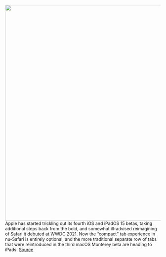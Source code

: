 <img src='https://cdn.vox-cdn.com/thumbor/G-KONq24PyKVvSJ1jSBqXY_h2aQ=/0x0:2388x1668/1200x800/filters:focal(938x69:1320x451)/cdn.vox-cdn.com/uploads/chorus_image/image/69640582/Polygon.0.jpeg' width='700px' /><br/>
Apple has started trickling out its fourth iOS and iPadOS 15 betas, taking additional steps back from the bold, and somewhat ill-advised reimagining of Safari it debuted at WWDC 2021. Now the “compact” tab experience in nu-Safari is entirely optional, and the more traditional separate row of tabs that were reintroduced in the third macOS Monterey beta are heading to iPads.
<a href='https://www.theverge.com/2021/7/27/22596478/apple-ios-15-beta-safari-tabs-compact-optional'> Source <a/>